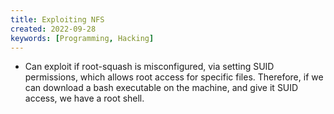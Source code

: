 ```yaml
---
title: Exploiting NFS
created: 2022-09-28
keywords: [Programming, Hacking]
---
```


- Can exploit if root-squash is misconfigured, via setting SUID permissions, which allows root access for specific files. Therefore, if we can download a bash executable on the machine, and give it SUID access, we have a root shell.
